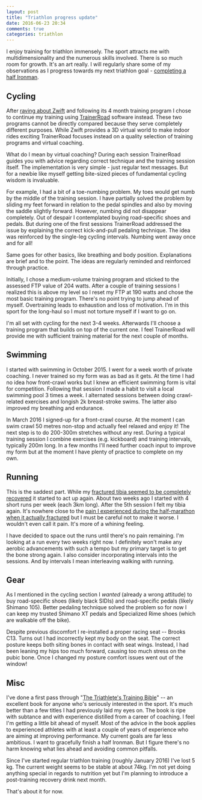 ```yaml
---
layout: post
title: "Triathlon progress update"
date: 2016-06-23 20:34
comments: true
categories: triathlon
---
```


I enjoy training for triathlon immensely. The sport attracts me with multidimensionality and the numerous skills involved. There is so much room for growth. It's an art really. I will regularly share some of my observations as I progress towards my next triathlon goal - [completing a half Ironman](/blog/2015/12/14/a-long-new-journey-ahead/).

## Cycling

After [raving about Zwift](/blog/2016/05/28/indoor-cycling-lab/) and following its 4 month training program I chose to continue my training using [TrainerRoad](https://www.trainerroad.com/) software instead. These two programs cannot be directly compared because they serve completely different purposes. While Zwift provides a 3D virtual world to make indoor rides exciting TrainerRoad focuses instead on a quality selection of training programs and virtual coaching.

What do I mean by virtual coaching? During each session TrainerRoad guides you with advice regarding correct technique and the training session itself. The implementation is very simple - just regular text messages. But for a newbie like myself getting bite-sized pieces of fundamental cycling wisdom is invaluable.

For example, I had a bit of a toe-numbing problem. My toes would get numb by the middle of the training session. I have partially solved the problem by sliding my feet forward in relation to the pedal spindles and also by moving the saddle slightly forward. However, numbing did not disappear completely. Out of despair I contemplated buying road-specific shoes and pedals. But during one of the first sessions TrainerRoad addressed the issue by explaining the correct kick-and-pull pedaling technique. The idea was reinforced by the single-leg cycling intervals. Numbing went away once and for all!

Same goes for other basics, like breathing and body position. Explanations are brief and to the point. The ideas are regularly reminded and reinforced through practice.

Initially, I chose a medium-volume training program and sticked to the assessed FTP value of 204 watts. After a couple of training sessions I realized this is above my level so I reset my FTP at 190 watts and chose the most basic training program. There's no point trying to jump ahead of myself. Overtraining leads to exhaustion and loss of motivation. I'm in this sport for the long-haul so I must not torture myself if I want to go on.

I'm all set with cycling for the next 3-4 weeks. Afterwards I'll choose a training program that builds on top of the current one. I feel TrainerRoad will provide me with sufficient training material for the next couple of months.

## Swimming

I started with swimming in October 2015. I went for a week worth of private coaching. I never trained so my form was as bad as it gets. At the time I had no idea how front-crawl works but I knew an efficient swimming form is vital for competition. Following that session I made a habit to visit a local swimming pool 3 times a week. I alternated sessions between doing crawl-related exercises and longish 2k breast-stroke swims. The latter also improved my breathing and endurance.

In March 2016 I signed-up for a front-crawl course. At the moment I can swim crawl 50 metres non-stop and actually feel relaxed and enjoy it! The next step is to do 200-300m stretches without any rest. During a typical training session I combine exercises (e.g. kickboard) and training intervals, typically 200m long. In a few months I'll need further coach input to improve my form but at the moment I have plenty of practice to complete on my own.

## Running

This is the saddest part. While my [fractured tibia seemed to be completely recovered](/blog/2016/05/27/rigimarsch-2016/) it started to act up again. About two weeks ago I started with 4 short runs per week (each 3km long). After the 5th session I felt my tibia again. It's nowhere close to the [pain I experienced during the half-marathon when it actually fractured](/blog/2016/05/27/rigimarsch-2016/) but I must be careful not to make it worse. I wouldn't even call it pain. It's more of a whining feeling.

I have decided to space out the runs until there's no pain remaining. I'm looking at a run every two weeks right now. I definitely won't make any aerobic advancements with such a tempo but my primary target is to get the bone strong again. I also consider incorporating intervals into the sessions. And by intervals I mean interleaving walking with running.

## Gear

As I mentioned in the cycling section I *wanted* (already a wrong attitude) to buy road-specific shoes (likely black SIDIs) and road-specific pedals (likely Shimano 105). Better pedaling technique solved the problem so for now I can keep my trusted Shimano XT pedals and Specialized Rime shoes (which are walkable off the bike).

Despite previous discomfort I re-installed a proper racing seat -- Brooks C13. Turns out I had incorrectly kept my body on the seat. The correct posture keeps both siting bones in contact with seat wings. Instead, I had been leaning my hips too much forward, causing too much stress on the pubic bone. Once I changed my posture comfort issues went out of the window!

## Misc

I've done a first pass through "[The Triathlete's Training Bible](https://www.amazon.com/Triathletes-Training-Bible-Joe-Friel/dp/1934030198)" -- an excellent book for anyone who's seriously interested in the sport. It's much better than a few titles I had previously laid my eyes on. The book is ripe with subtance and with experience distilled from a career of coaching. I feel I'm getting a little bit ahead of myself. Most of the advice in the book applies to experienced athletes with at least a couple of years of experience who are aiming at improving performance. My current goals are far less ambitious. I want to gracefully finish a half Ironman. But I figure there's no harm knowing what lies ahead and avoiding common pitfalls.

Since I've started regular triathlon training (roughly January 2016) I've lost 5 kg. The current weight seems to be stable at about 74kg. I'm not yet doing anything special in regards to nutrition yet but I'm planning to introduce a post-training recovery drink next month.

That's about it for now.